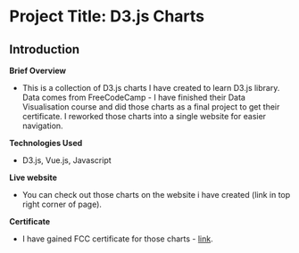 # Project Title: D3.js Charts

## Introduction

**Brief Overview**


- This is a collection of D3.js charts I have created to learn D3.js library. Data comes from FreeCodeCamp - I have finished their Data Visualisation course and did those charts as a final project to get their certificate. I reworked those charts into a single website for easier navigation.


**Technologies Used**


- D3.js, Vue.js, Javascript
  

**Live website**


- You can check out those charts on the website i have created (link in top right corner of page).

**Certificate**


- I have gained FCC certificate for those charts - [link](https://www.freecodecamp.org/certification/wojwozniak/data-visualization).

